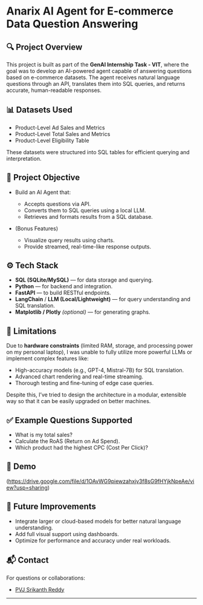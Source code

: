 # Anarix AI Agent for E-commerce Data Question Answering

## 🔍 Project Overview

This project is built as part of the **GenAI Internship Task - VIT**, where the goal was to develop an AI-powered agent capable of answering questions based on e-commerce datasets. The agent receives natural language questions through an API, translates them into SQL queries, and returns accurate, human-readable responses.

## 📊 Datasets Used

* Product-Level Ad Sales and Metrics
* Product-Level Total Sales and Metrics
* Product-Level Eligibility Table

These datasets were structured into SQL tables for efficient querying and interpretation.

## 🧠 Project Objective

* Build an AI Agent that:

  * Accepts questions via API.
  * Converts them to SQL queries using a local LLM.
  * Retrieves and formats results from a SQL database.
* (Bonus Features)

  * Visualize query results using charts.
  * Provide streamed, real-time-like response outputs.

## ⚙️ Tech Stack

* **SQL (SQLite/MySQL)** — for data storage and querying.
* **Python** — for backend and integration.
* **FastAPI** — to build RESTful endpoints.
* **LangChain** / **LLM (Local/Lightweight)** — for query understanding and SQL translation.
* **Matplotlib / Plotly** *(optional)* — for generating graphs.

## 🚧 Limitations

Due to **hardware constraints** (limited RAM, storage, and processing power on my personal laptop), I was unable to fully utilize more powerful LLMs or implement complex features like:

* High-accuracy models (e.g., GPT-4, Mistral-7B) for SQL translation.
* Advanced chart rendering and real-time streaming.
* Thorough testing and fine-tuning of edge case queries.

Despite this, I’ve tried to design the architecture in a modular, extensible way so that it can be easily upgraded on better machines.

## ✅ Example Questions Supported

* What is my total sales?
* Calculate the RoAS (Return on Ad Spend).
* Which product had the highest CPC (Cost Per Click)?

## 🧪 Demo

(https://drive.google.com/file/d/1OAvWG9piewzahxjv3f8sG9fHYjkNpeAe/view?usp=sharing)


## 📌 Future Improvements

* Integrate larger or cloud-based models for better natural language understanding.
* Add full visual support using dashboards.
* Optimize for performance and accuracy under real workloads.

## 📬 Contact

For questions or collaborations:

* [PVJ Srikanth Reddy](mailto:srikanthreddypvj@gmail.com)

---


